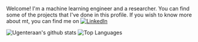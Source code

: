 Welcome! I'm a machine learning engineer and a researcher. You can find some of the projects that I've done in this profile. If you wish to know more about mt, you can find me on [![LinkedIn][1.1]][1]



[1.1]: https://raw.githubusercontent.com/MartinHeinz/MartinHeinz/master/linkedin-3-16.png (LinkedIn icon without padding)



[1]: https://www.linkedin.com/in/ugenteraan-manogaran-68738b137/

![Ugenteraan's github stats](https://github-readme-stats.vercel.app/api?username=ugenteraan&show_icons=true&theme=merko&cache_seconds=3000)
![Top Languages](https://github-readme-stats.vercel.app/api/top-langs/?username=ugenteraan&layout=compact)